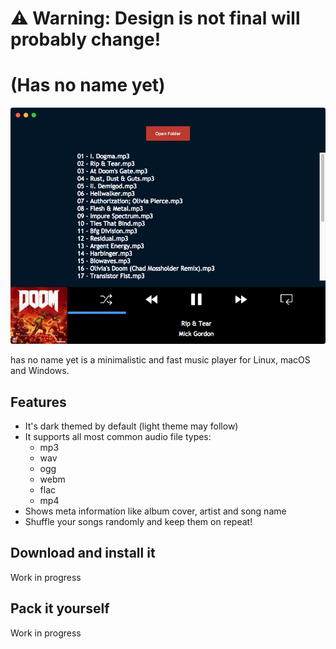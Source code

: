# ⚠️ Warning: Design is not final will probably change!

# (Has no name yet)

![screenshot](docs/images/screenshot.png)

has no name yet is a minimalistic and fast music player for Linux, macOS and Windows.

## Features

- It's dark themed by default (light theme may follow)
- It supports all most common audio file types:
  - mp3
  - wav
  - ogg
  - webm
  - flac
  - mp4
- Shows meta information like album cover, artist and song name
- Shuffle your songs randomly and keep them on repeat!

## Download and install it

Work in progress

## Pack it yourself

Work in progress
